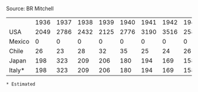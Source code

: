 Source: BR Mitchell

|         |      |      |      |      |      |      |      |      |      |      |      |      |      |
|---------|------|------|------|------|------|------|------|------|------|------|------|------|------|
|         | 1936 | 1937 | 1938 | 1939 | 1940 | 1941 | 1942 | 1943 | 1944 | 1945 | 1946 | 1947 | 1948 |
| USA     | 2049 | 2786 | 2432 | 2125 | 2776 | 3190 | 3516 | 2580 | 3270 | 3813 | 3922 | 4512 | 4947 |
| Mexico  | 0    | 0    | 0    | 0    | 0    | 0    | 0    | 0    | 0    | 10   | 6    | 3    | 3    |
| Chile   | 26   | 23   | 28   | 32   | 35   | 25   | 24   | 26   | 26   | 21   | 9    | 12   | 13   |
| Japan   | 198  | 323  | 209  | 206  | 180  | 194  | 169  | 158  | 85   | 41   | 22   | 29   | 41   |
| Italy\* | 198  | 323  | 209  | 206  | 180  | 194  | 169  | 158  | 85   | 41   | 22   | 29   | 41   |

    * Estimated
